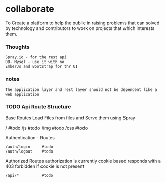 # collaborate

To Create a platform to help the public in raising problems that can solved by technology and contributors to work on projects that which interests them.

### Thoughts
    Spray.io - for the rest api
    DB- Mysql - use it with no
    EmberJs and Bootstrap for thr UI

### notes

    The application layer and rest layer should not be dependent like a web application
    
### TODO Api Route Structure

Base Routes 
Load Files from files and Serve them using Spray

   /                #todo
   /js              #todo
   /img             #todo
   /css             #todo

Authentication - Routes

    /auth/login     #todo
    /auth/logout    #todo

Authorized Routes
authorization is currently cookie based responds with a 403 forbidden if cookie is not present

    /api/*          #todo
